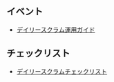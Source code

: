 ## イベント
  - [デイリースクラム運用ガイド](/docs/events/daily-scrum.md)
## チェックリスト
  - [デイリースクラムチェックリスト](/docs/checklists/daily-scrum.md)

